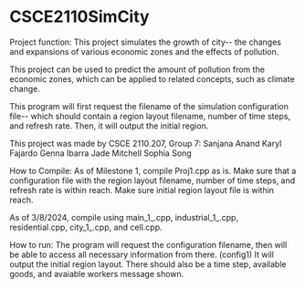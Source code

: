 # CSCE2110SimCity
Project function:
This project simulates the growth of city-- the changes and expansions of various economic zones and the effects of pollution.

This project can be used to predict the amount of pollution from the economic zones, which can be applied to related concepts, such as climate change.

This program will first request the filename of the simulation configuration file-- which should contain a region layout filename, number of time steps, and refresh rate. Then, it will output the initial region.

This project was made by CSCE 2110.207, Group 7:
Sanjana Anand
Karyl Fajardo
Genna Ibarra
Jade Mitchell
Sophia Song

How to Compile:
As  of Milestone 1, compile Proj1.cpp as is.
Make sure that a configuration file with the region layout filename, number of time steps, and refresh rate is within reach.
Make sure initial region layout file is within reach.

As of 3/8/2024, compile using main_1_.cpp, industrial_1_.cpp, residential.cpp, city_1_.cpp, and cell.cpp.


How to run:
The program will request the configuration filename, then will be able to access all necessary information from there. (config1)
It will output the initial region layout.
There should also be a time step, available goods, and avaiable workers message shown.
